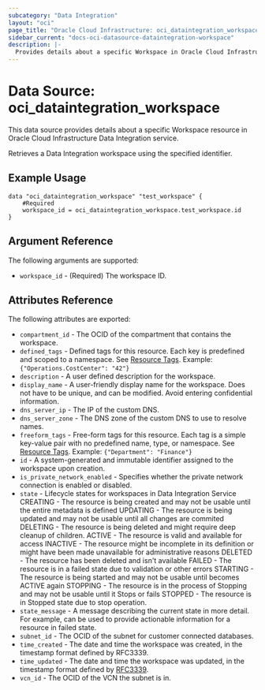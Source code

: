 ```yaml
---
subcategory: "Data Integration"
layout: "oci"
page_title: "Oracle Cloud Infrastructure: oci_dataintegration_workspace"
sidebar_current: "docs-oci-datasource-dataintegration-workspace"
description: |-
  Provides details about a specific Workspace in Oracle Cloud Infrastructure Data Integration service
---
```


# Data Source: oci_dataintegration_workspace
This data source provides details about a specific Workspace resource in Oracle Cloud Infrastructure Data Integration service.

Retrieves a Data Integration workspace using the specified identifier.

## Example Usage

```hcl
data "oci_dataintegration_workspace" "test_workspace" {
	#Required
	workspace_id = oci_dataintegration_workspace.test_workspace.id
}
```

## Argument Reference

The following arguments are supported:

* `workspace_id` - (Required) The workspace ID.


## Attributes Reference

The following attributes are exported:

* `compartment_id` - The OCID of the compartment that contains the workspace.
* `defined_tags` - Defined tags for this resource. Each key is predefined and scoped to a namespace. See [Resource Tags](https://docs.cloud.oracle.com/iaas/Content/General/Concepts/resourcetags.htm). Example: `{"Operations.CostCenter": "42"}` 
* `description` - A user defined description for the workspace.
* `display_name` - A user-friendly display name for the workspace. Does not have to be unique, and can be modified. Avoid entering confidential information.
* `dns_server_ip` - The IP of the custom DNS.
* `dns_server_zone` - The DNS zone of the custom DNS to use to resolve names.
* `freeform_tags` - Free-form tags for this resource. Each tag is a simple key-value pair with no predefined name, type, or namespace. See [Resource Tags](https://docs.cloud.oracle.com/iaas/Content/General/Concepts/resourcetags.htm). Example: `{"Department": "Finance"}` 
* `id` - A system-generated and immutable identifier assigned to the workspace upon creation.
* `is_private_network_enabled` - Specifies whether the private network connection is enabled or disabled.
* `state` - Lifecycle states for workspaces in Data Integration Service CREATING - The resource is being created and may not be usable until the entire metadata is defined UPDATING - The resource is being updated and may not be usable until all changes are commited DELETING - The resource is being deleted and might require deep cleanup of children. ACTIVE   - The resource is valid and available for access INACTIVE - The resource might be incomplete in its definition or might have been made unavailable for administrative reasons DELETED  - The resource has been deleted and isn't available FAILED   - The resource is in a failed state due to validation or other errors STARTING - The resource is being started and may not be usable until becomes ACTIVE again STOPPING - The resource is in the process of Stopping and may not be usable until it Stops or fails STOPPED  - The resource is in Stopped state due to stop operation. 
* `state_message` - A message describing the current state in more detail. For example, can be used to provide actionable information for a resource in failed state.
* `subnet_id` - The OCID of the subnet for customer connected databases.
* `time_created` - The date and time the workspace was created, in the timestamp format defined by RFC3339. 
* `time_updated` - The date and time the workspace was updated, in the timestamp format defined by [RFC3339](https://tools.ietf.org/html/rfc3339).
* `vcn_id` - The OCID of the VCN the subnet is in.

